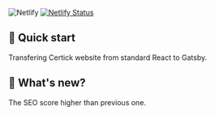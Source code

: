 ![Netlify](https://img.shields.io/netlify/50c68495-58c0-46b7-afa8-cefc0ad6505a)
[![Netlify Status](https://api.netlify.com/api/v1/badges/50c68495-58c0-46b7-afa8-cefc0ad6505a/deploy-status)](https://app.netlify.com/sites/certick/deploys)


## 🚀 Quick start
Transfering Certick website from standard React to Gatsby.


## 🧐 What's new?
The SEO score higher than previous one.

